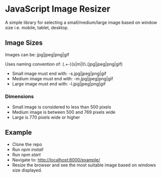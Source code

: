 # JavaScript Image Resizer

A simple library for selecting a small/medium/large image based on window size i.e. mobile, tablet, desktop.

## Image Sizes

Images can be: jpg|jpeg|png|gif

Uses naming convention of: (.+-)(s|m|l)\\.(jpg|jpeg|png|gif)

* Small image must end with: -s.jpg|jpeg|png|gif
* Medium image must end with: -m.jpg|jpeg|png|gif
* Large image must end with: -l.jpg|jpeg|png|gif

### Dimensions

* Small image is considered to less than 500 pixels
* Medium image is between 500 and 769 pixels wide
* Large is 770 pixels wide or higher 

## Example

* Clone the repo
* Run _npm install_
* Run _npm start_
* Navigate to: [http://localhost:8000/example/](http://localhost:8000/example/)
* Resize the browser and see the most suitable image based on windows size displayed.


